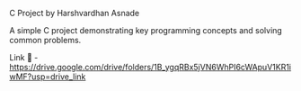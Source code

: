 C Project by Harshvardhan Asnade

A simple C project demonstrating key programming concepts and solving common problems.

Link 🔗 - https://drive.google.com/drive/folders/1B_ygqRBx5jVN6WhPI6cWApuV1KR1iwMF?usp=drive_link
